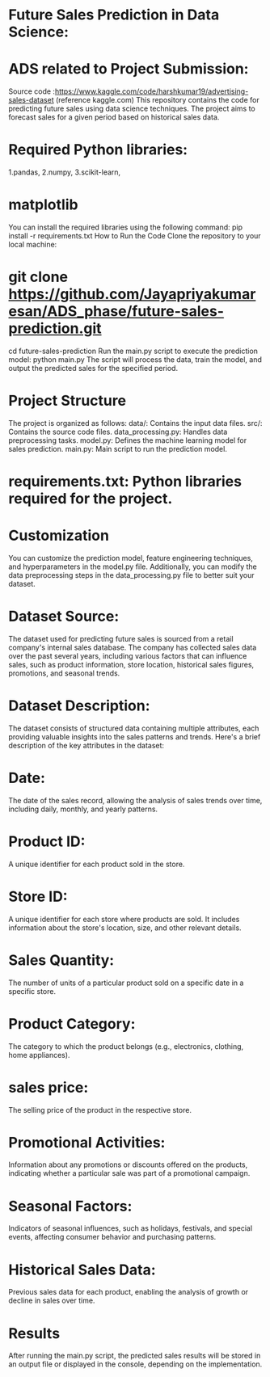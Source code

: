 # Future Sales Prediction in Data Science:
 # ADS  related to Project Submission:
Source code :https://www.kaggle.com/code/harshkumar19/advertising-sales-dataset (reference kaggle.com)
This repository contains the code for predicting future sales using data science techniques. The project aims to forecast sales for a given period based on historical sales data.
# Required Python libraries: 
1.pandas,
2.numpy, 
3.scikit-learn,
# matplotlib
You can install the required libraries using the following command:
 pip install -r requirements.txt
How to Run the Code
Clone the repository to your local machine:
# git clone https://github.com/Jayapriyakumaresan/ADS_phase/future-sales-prediction.git
cd future-sales-prediction
Run the main.py script to execute the prediction model:
  python main.py
The script will process the data, train the model, and output the predicted sales for the specified period.
# Project Structure
The project is organized as follows:
  data/: Contains the input data files.
  src/: Contains the source code files.
  data_processing.py: Handles data preprocessing tasks.
  model.py: Defines the machine learning model for sales prediction.
  main.py: Main script to run the prediction model.
# requirements.txt:  Python libraries required for the project.
# Customization
   You can customize the prediction model, feature engineering techniques, and hyperparameters in the model.py file. Additionally, you can modify the data preprocessing steps in the data_processing.py file to better suit your dataset.
# Dataset Source:
The dataset used for predicting future sales is sourced from a retail company's internal sales database. The company has collected sales data over the past several years, including various factors that can influence sales, such as product information, store location, historical sales figures, promotions, and seasonal trends.
# Dataset Description:
The dataset consists of structured data containing multiple attributes, each providing valuable insights into the sales patterns and trends. Here's a brief description of the key attributes in the dataset:
# Date:
   The date of the sales record, allowing the analysis of sales trends over time, including daily, monthly, and yearly patterns.
# Product ID:
   A unique identifier for each product sold in the store.
# Store ID:
   A unique identifier for each store where products are sold. It includes information about the store's location, size, and other relevant details.
# Sales Quantity:
  The number of units of a particular product sold on a specific date in a specific store.
# Product Category:
  The category to which the product belongs (e.g., electronics, clothing, home appliances).
# sales price:
  The selling price of the product in the respective store.
# Promotional Activities:
  Information about any promotions or discounts offered on the products, indicating whether a particular sale was part of a promotional campaign.
# Seasonal Factors:
  Indicators of seasonal influences, such as holidays, festivals, and special events, affecting consumer behavior and purchasing patterns.
# Historical Sales Data:
  Previous sales data for each product, enabling the analysis of growth or decline in sales over time.
# Results
   After running the main.py script, the predicted sales results will be stored in an output file or displayed in the console, depending on the implementation. 
